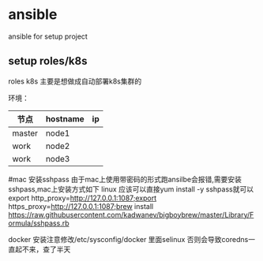 # ansible

ansible for setup project


## setup roles/k8s

roles k8s 主要是想做成自动部署k8s集群的

环境：

节点|hostname|ip
-|-|-
master|node1|
work|node2|
work|node3|

#mac 安装sshpass
由于mac上使用带密码的形式跑ansilbe会报错,需要安装sshpass,mac上安装方式如下
linux 应该可以直接yum install -y sshpass就可以
export http_proxy=http://127.0.0.1:1087;export https_proxy=http://127.0.0.1:1087;brew install https://raw.githubusercontent.com/kadwanev/bigboybrew/master/Library/Formula/sshpass.rb


docker 安装注意修改/etc/sysconfig/docker 里面selinux 否则会导致coredns一直起不来，查了半天
